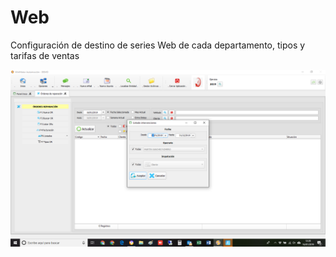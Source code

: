 # Web

Configuración de destino de series Web de cada departamento, tipos y tarifas de ventas

![](../../../.gitbook/assets/image%20%28349%29.png)

